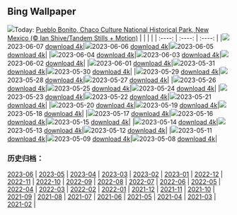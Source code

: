 ## Bing Wallpaper
![](https://global.bing.com/th?id=OHR.ChacoCulture_EN-GB9900323304_UHD.jpg&w=1000)Today: [Pueblo Bonito, Chaco Culture National Historical Park, New Mexico (© Ian Shive/Tandem Stills + Motion)](https://global.bing.com/th?id=OHR.ChacoCulture_EN-GB9900323304_UHD.jpg)
|      |      |      |
| :----: | :----: | :----: |
|![](https://global.bing.com/th?id=OHR.ChacoCulture_EN-GB9900323304_UHD.jpg&pid=hp&w=384&h=216&rs=1&c=4)2023-06-07 [download 4k](https://global.bing.com/th?id=OHR.ChacoCulture_EN-GB9900323304_UHD.jpg)|![](https://global.bing.com/th?id=OHR.CliffsEtretat_EN-GB9799848049_UHD.jpg&pid=hp&w=384&h=216&rs=1&c=4)2023-06-06 [download 4k](https://global.bing.com/th?id=OHR.CliffsEtretat_EN-GB9799848049_UHD.jpg)|![](https://global.bing.com/th?id=OHR.PlasticParrotfish_EN-GB9687576751_UHD.jpg&pid=hp&w=384&h=216&rs=1&c=4)2023-06-05 [download 4k](https://global.bing.com/th?id=OHR.PlasticParrotfish_EN-GB9687576751_UHD.jpg)|
|![](https://global.bing.com/th?id=OHR.MauiBeach_EN-GB9406184102_UHD.jpg&pid=hp&w=384&h=216&rs=1&c=4)2023-06-04 [download 4k](https://global.bing.com/th?id=OHR.MauiBeach_EN-GB9406184102_UHD.jpg)|![](https://global.bing.com/th?id=OHR.SouthKaibabTrail_EN-GB9323657088_UHD.jpg&pid=hp&w=384&h=216&rs=1&c=4)2023-06-03 [download 4k](https://global.bing.com/th?id=OHR.SouthKaibabTrail_EN-GB9323657088_UHD.jpg)|![](https://global.bing.com/th?id=OHR.GemsbokNamibia_EN-GB7458259084_UHD.jpg&pid=hp&w=384&h=216&rs=1&c=4)2023-06-02 [download 4k](https://global.bing.com/th?id=OHR.GemsbokNamibia_EN-GB7458259084_UHD.jpg)|
|![](https://global.bing.com/th?id=OHR.ReefAwareness_EN-GB8413195988_UHD.jpg&pid=hp&w=384&h=216&rs=1&c=4)2023-06-01 [download 4k](https://global.bing.com/th?id=OHR.ReefAwareness_EN-GB8413195988_UHD.jpg)|![](https://global.bing.com/th?id=OHR.WorldOtterDay_EN-GB8244382691_UHD.jpg&pid=hp&w=384&h=216&rs=1&c=4)2023-05-31 [download 4k](https://global.bing.com/th?id=OHR.WorldOtterDay_EN-GB8244382691_UHD.jpg)|![](https://global.bing.com/th?id=OHR.HiddenBeach_EN-GB8069559148_UHD.jpg&pid=hp&w=384&h=216&rs=1&c=4)2023-05-30 [download 4k](https://global.bing.com/th?id=OHR.HiddenBeach_EN-GB8069559148_UHD.jpg)|
|![](https://global.bing.com/th?id=OHR.FitzwilliamMuseum_EN-GB7777112861_UHD.jpg&pid=hp&w=384&h=216&rs=1&c=4)2023-05-29 [download 4k](https://global.bing.com/th?id=OHR.FitzwilliamMuseum_EN-GB7777112861_UHD.jpg)|![](https://global.bing.com/th?id=OHR.TegallalangTerrace_EN-GB7684726638_UHD.jpg&pid=hp&w=384&h=216&rs=1&c=4)2023-05-28 [download 4k](https://global.bing.com/th?id=OHR.TegallalangTerrace_EN-GB7684726638_UHD.jpg)|![](https://global.bing.com/th?id=OHR.AloeDichotomum_EN-GB7507888619_UHD.jpg&pid=hp&w=384&h=216&rs=1&c=4)2023-05-27 [download 4k](https://global.bing.com/th?id=OHR.AloeDichotomum_EN-GB7507888619_UHD.jpg)|
|![](https://global.bing.com/th?id=OHR.WatSriSawai_EN-GB7423413292_UHD.jpg&pid=hp&w=384&h=216&rs=1&c=4)2023-05-26 [download 4k](https://global.bing.com/th?id=OHR.WatSriSawai_EN-GB7423413292_UHD.jpg)|![](https://global.bing.com/th?id=OHR.TheHayFestival_EN-GB7328956560_UHD.jpg&pid=hp&w=384&h=216&rs=1&c=4)2023-05-25 [download 4k](https://global.bing.com/th?id=OHR.TheHayFestival_EN-GB7328956560_UHD.jpg)|![](https://global.bing.com/th?id=OHR.OldFortress_EN-GB7211028147_UHD.jpg&pid=hp&w=384&h=216&rs=1&c=4)2023-05-24 [download 4k](https://global.bing.com/th?id=OHR.OldFortress_EN-GB7211028147_UHD.jpg)|
|![](https://global.bing.com/th?id=OHR.WesternBoxTurtle_EN-GB7102181609_UHD.jpg&pid=hp&w=384&h=216&rs=1&c=4)2023-05-23 [download 4k](https://global.bing.com/th?id=OHR.WesternBoxTurtle_EN-GB7102181609_UHD.jpg)|![](https://global.bing.com/th?id=OHR.BiodiverseCostaRica_EN-GB7008355136_UHD.jpg&pid=hp&w=384&h=216&rs=1&c=4)2023-05-22 [download 4k](https://global.bing.com/th?id=OHR.BiodiverseCostaRica_EN-GB7008355136_UHD.jpg)|![](https://global.bing.com/th?id=OHR.PontdArcole_EN-GB6835023826_UHD.jpg&pid=hp&w=384&h=216&rs=1&c=4)2023-05-21 [download 4k](https://global.bing.com/th?id=OHR.PontdArcole_EN-GB6835023826_UHD.jpg)|
|![](https://global.bing.com/th?id=OHR.EuropeanHoneybee_EN-GB6665127718_UHD.jpg&pid=hp&w=384&h=216&rs=1&c=4)2023-05-20 [download 4k](https://global.bing.com/th?id=OHR.EuropeanHoneybee_EN-GB6665127718_UHD.jpg)|![](https://global.bing.com/th?id=OHR.SumatranRhino_EN-GB6546826418_UHD.jpg&pid=hp&w=384&h=216&rs=1&c=4)2023-05-19 [download 4k](https://global.bing.com/th?id=OHR.SumatranRhino_EN-GB6546826418_UHD.jpg)|![](https://global.bing.com/th?id=OHR.MuseoSoumaya_EN-GB1309622714_UHD.jpg&pid=hp&w=384&h=216&rs=1&c=4)2023-05-18 [download 4k](https://global.bing.com/th?id=OHR.MuseoSoumaya_EN-GB1309622714_UHD.jpg)|
|![](https://global.bing.com/th?id=OHR.CormorantBridge_EN-GB0868004148_UHD.jpg&pid=hp&w=384&h=216&rs=1&c=4)2023-05-17 [download 4k](https://global.bing.com/th?id=OHR.CormorantBridge_EN-GB0868004148_UHD.jpg)|![](https://global.bing.com/th?id=OHR.AmericanWetlands_EN-GB0581738756_UHD.jpg&pid=hp&w=384&h=216&rs=1&c=4)2023-05-16 [download 4k](https://global.bing.com/th?id=OHR.AmericanWetlands_EN-GB0581738756_UHD.jpg)|![](https://global.bing.com/th?id=OHR.MorroJable_EN-GB0206716654_UHD.jpg&pid=hp&w=384&h=216&rs=1&c=4)2023-05-15 [download 4k](https://global.bing.com/th?id=OHR.MorroJable_EN-GB0206716654_UHD.jpg)|
|![](https://global.bing.com/th?id=OHR.OdocoileusVirginianus_EN-GB9846632194_UHD.jpg&pid=hp&w=384&h=216&rs=1&c=4)2023-05-14 [download 4k](https://global.bing.com/th?id=OHR.OdocoileusVirginianus_EN-GB9846632194_UHD.jpg)|![](https://global.bing.com/th?id=OHR.SonnyBonoPelicans_EN-GB9377908080_UHD.jpg&pid=hp&w=384&h=216&rs=1&c=4)2023-05-13 [download 4k](https://global.bing.com/th?id=OHR.SonnyBonoPelicans_EN-GB9377908080_UHD.jpg)|![](https://global.bing.com/th?id=OHR.WildLupine_EN-GB8885934265_UHD.jpg&pid=hp&w=384&h=216&rs=1&c=4)2023-05-12 [download 4k](https://global.bing.com/th?id=OHR.WildLupine_EN-GB8885934265_UHD.jpg)|
|![](https://global.bing.com/th?id=OHR.FootballField_EN-GB7873108108_UHD.jpg&pid=hp&w=384&h=216&rs=1&c=4)2023-05-11 [download 4k](https://global.bing.com/th?id=OHR.FootballField_EN-GB7873108108_UHD.jpg)|![](https://global.bing.com/th?id=OHR.TheYorkshireDales_EN-GB8640579102_UHD.jpg&pid=hp&w=384&h=216&rs=1&c=4)2023-05-09 [download 4k](https://global.bing.com/th?id=OHR.TheYorkshireDales_EN-GB8640579102_UHD.jpg)|![](https://global.bing.com/th?id=OHR.TheChaps_EN-GB5623728723_UHD.jpg&pid=hp&w=384&h=216&rs=1&c=4)2023-05-08 [download 4k](https://global.bing.com/th?id=OHR.TheChaps_EN-GB5623728723_UHD.jpg)|

### 历史归档：
[2023-06](https://github.com/niumoo/bing-wallpaper/tree/main/picture/2023-06/) | [2023-05](https://github.com/niumoo/bing-wallpaper/tree/main/picture/2023-05/) | [2023-04](https://github.com/niumoo/bing-wallpaper/tree/main/picture/2023-04/) | [2023-03](https://github.com/niumoo/bing-wallpaper/tree/main/picture/2023-03/) | [2023-02](https://github.com/niumoo/bing-wallpaper/tree/main/picture/2023-02/) | [2023-01](https://github.com/niumoo/bing-wallpaper/tree/main/picture/2023-01/) | [2022-12](https://github.com/niumoo/bing-wallpaper/tree/main/picture/2022-12/) | [2022-11](https://github.com/niumoo/bing-wallpaper/tree/main/picture/2022-11/) | 
[2022-10](https://github.com/niumoo/bing-wallpaper/tree/main/picture/2022-10/) | [2022-09](https://github.com/niumoo/bing-wallpaper/tree/main/picture/2022-09/) | [2022-08](https://github.com/niumoo/bing-wallpaper/tree/main/picture/2022-08/) | [2022-07](https://github.com/niumoo/bing-wallpaper/tree/main/picture/2022-07/) | [2022-06](https://github.com/niumoo/bing-wallpaper/tree/main/picture/2022-06/) | [2022-05](https://github.com/niumoo/bing-wallpaper/tree/main/picture/2022-05/) | [2022-04](https://github.com/niumoo/bing-wallpaper/tree/main/picture/2022-04/) | [2022-03](https://github.com/niumoo/bing-wallpaper/tree/main/picture/2022-03/) | 
[2022-02](https://github.com/niumoo/bing-wallpaper/tree/main/picture/2022-02/) | [2022-01](https://github.com/niumoo/bing-wallpaper/tree/main/picture/2022-01/) | [2021-12](https://github.com/niumoo/bing-wallpaper/tree/main/picture/2021-12/) | [2021-11](https://github.com/niumoo/bing-wallpaper/tree/main/picture/2021-11/) | [2021-10](https://github.com/niumoo/bing-wallpaper/tree/main/picture/2021-10/) | [2021-09](https://github.com/niumoo/bing-wallpaper/tree/main/picture/2021-09/) | [2021-08](https://github.com/niumoo/bing-wallpaper/tree/main/picture/2021-08/) | [2021-07](https://github.com/niumoo/bing-wallpaper/tree/main/picture/2021-07/) | 
[2021-06](https://github.com/niumoo/bing-wallpaper/tree/main/picture/2021-06/) | [2021-05](https://github.com/niumoo/bing-wallpaper/tree/main/picture/2021-05/) | [2021-04](https://github.com/niumoo/bing-wallpaper/tree/main/picture/2021-04/) | [2021-03](https://github.com/niumoo/bing-wallpaper/tree/main/picture/2021-03/) | [2021-02](https://github.com/niumoo/bing-wallpaper/tree/main/picture/2021-02/) | 